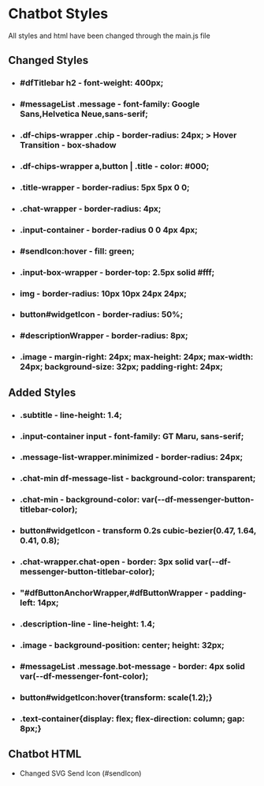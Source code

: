 # Chatbot Styles

All styles and html have been changed through the main.js file

## Changed Styles

- ### #dfTitlebar h2 - font-weight: 400px;
- ### #messageList .message - font-family: Google Sans,Helvetica Neue,sans-serif;
- ### .df-chips-wrapper .chip - border-radius: 24px; > Hover Transition - box-shadow
- ### .df-chips-wrapper a,button | .title - color: #000;
- ### .title-wrapper - border-radius: 5px 5px 0 0;
- ### .chat-wrapper - border-radius: 4px;
- ### .input-container - border-radius 0 0 4px 4px;
- ### #sendIcon:hover - fill: green;
- ### .input-box-wrapper - border-top: 2.5px solid #fff;
- ### img - border-radius: 10px 10px 24px 24px;
- ### button#widgetIcon - border-radius: 50%;
- ### #descriptionWrapper - border-radius: 8px;
- ### .image - margin-right: 24px; max-height: 24px; max-width: 24px; background-size: 32px; padding-right: 24px;

## Added Styles

- ### .subtitle - line-height: 1.4;
- ### .input-container input - font-family: GT Maru, sans-serif;
- ### .message-list-wrapper.minimized - border-radius: 24px;
- ### .chat-min df-message-list - background-color: transparent;
- ### .chat-min - background-color: var(--df-messenger-button-titlebar-color);
- ### button#widgetIcon - transform 0.2s cubic-bezier(0.47, 1.64, 0.41, 0.8);
- ### .chat-wrapper.chat-open - border: 3px solid var(--df-messenger-button-titlebar-color);
- ### "#dfButtonAnchorWrapper,#dfButtonWrapper - padding-left: 14px;
- ### .description-line - line-height: 1.4;
- ### .image - background-position: center; height: 32px;
- ### #messageList .message.bot-message - border: 4px solid var(--df-messenger-font-color);
- ### button#widgetIcon:hover{transform: scale(1.2);}
- ### .text-container{display: flex; flex-direction: column; gap: 8px;}

## Chatbot HTML

- Changed SVG Send Icon (#sendIcon)
